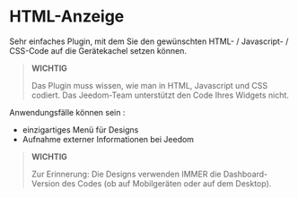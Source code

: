 # HTML-Anzeige

Sehr einfaches Plugin, mit dem Sie den gewünschten HTML- / Javascript- / CSS-Code auf die Gerätekachel setzen können.

>**WICHTIG**
>
>Das Plugin muss wissen, wie man in HTML, Javascript und CSS codiert. Das Jeedom-Team unterstützt den Code Ihres Widgets nicht.

Anwendungsfälle können sein :

- einzigartiges Menü für Designs
- Aufnahme externer Informationen bei Jeedom

>**WICHTIG**
>
>Zur Erinnerung: Die Designs verwenden IMMER die Dashboard-Version des Codes (ob auf Mobilgeräten oder auf dem Desktop).
